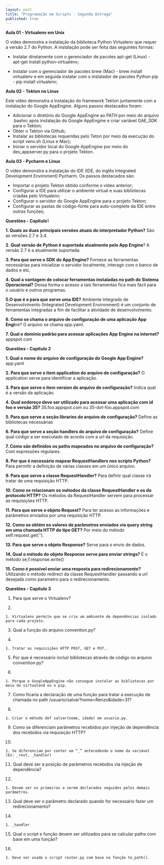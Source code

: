 ```yaml
---
layout: post
title: "Programação em Scripts - Segunda Entrega"
published: true
---
```


**Aula 01 - Virtualenv em Unix**


O vídeo demonstra a instalação da biblioteca Python Virtualenv que requer a versão 2.7 do Python. A instalação pode ser feita das seguintes formas:


   * Instalar diretamente com o gerenciador de pacotes apt-get (Linux) - apt-get install python-virtualenv;

   * Instalar com o gerenciador de pacotes brew (Mac) - brew install virtualenv e em seguida instalar com o instalador de pacotes Python pip - pip install virtualenv; 




**Aula 02 - Tekton no Linux**

Este vídeo demonstra a instalação do framework Tekton juntamente com a instalação do Google AppEngine. Alguns passos destacados foram:



   * Adicionar o diretório do Google AppEngine ao PATH por meio do arquivo .bashrc após instalação do Google AppEngine e criar variável GAE_SDK para o Tekton;
   * Obter o Tekton via Github;
   * Instalar as bibliotecas requeridas pelo Teton por meio da execução do script venv.sh (Linux e Mac);
   * Iniciar o servidor local do Google AppEngine por meio do dev_appserver.py para o projeto Tekton.





**Aula 03 - Pycharm e Linux**


O vídeo demonstra a instalação do IDE (IDE, do inglês Integrated Development Enviroment) Pycharm. Os passos destacados são:


   * Importar o projeto Tekton obtido conforme o vídeo anterior;
   * Configurar a IDE para utilizar o ambiente virtual e suas bibliotecas criadas pelo Virtualenv;
   * Configurar o servidor do Google AppEngine para o projeto Tekton;
   * Configurar as pastas de código-fonte para auto-complete da IDE entre outras funções;





**Questões - Capitulo**1



**1. Quais as duas principais versões atuais do interpretador Python?**
São as versões 2.7 e 3.4.


**2. Qual versão de Python é suportada atualmente pelo App Engine**?
A versão 2.7 é a atualmente suportada.

**3. Para que serve o SDK do App Engine?**
Fornece as ferramentas necessárias para inicializar o servidor localmente, interagir com o banco de dados e etc.


**4. Qual a vantagem de colocar  ferramentas instaladas no path do Sistema Operacional?** 
Dessa forma o acesso a tais ferramentas fica mais fácil para o usuário e outros programas.


**5.O que é e para que serve uma IDE?**
Ambiente Integrado de Desenvolvimento (Integrated Development Environment) é um conjunto de ferramentas integradas a fim de facilitar a atividade de desenvolvimento.


**6. Como se chama o arquivo de configuração de uma aplicação App Engi**ne?
O arquivo se chama app.yaml.


**7. Qual o domínio padrão para acessar aplicações App Engine na internet?**
appspot.com



**Questões - Capitulo 2**


**1. Qual o nome do arquivo de configuração do Google App Engine?**
    app.yaml

**2. Para que serve o item application do arquivo de configuração?**
    O application serve para identificar a aplicação.

**3. Para que serve o item version do arquivo de configuração?**
    Indica qual é a versão da aplicação.

**4. Qual endereço deve ser utilizado para acessar uma aplicação com id foo e versão 35?**
    35.foo.appspot.com ou 35-dot-foo.appspot.com

**5. Para que serve a seção libraries do arquivo de configuração?**
    Define as bibliotecas necessárias

**6. Para que serve a seção handlers do arquivo de configuração?**
    Define qual código a ser executado de acordo com a url da requisição.

**7. Como são definidos os paths mapeados no arquivo de configuração?**
    Com expressões regulares.

**8. Por que é necessário mapear RequestHandlers nos scripts Python?**
    Para permitir a definição de várias classes em um único arquivo.

**9. Para que serve a classe RequestHandler?**
    Para definir qual classe irá tratar de uma requisição HTTP.

**10. Como se relacionam os métodos da classe RequestHandler e os do protocolo HTTP?**
    Os métodos da RequestHandler servem para processar as requisições HTTP.

**11. Para que serve o objeto Request?**
    Para ter acesso as informações e parâmetros enviados por uma requisição HTTP.

**12. Como se obtém os valores de parâmetros enviados via query string em uma chamada HTTP do tipo GET?**
    Por meio do método self.request.get('<nome do parametro>’).

**13. Para que serve o objeto Response?**
    Serve para o envio de dados.

**14. Qual o método do objeto Response serve para enviar strings?**
    É o método se;f.response.write()

**15. Como é possível enviar uma resposta para redirecionamento?**
    Utilizando o método redirect da classe RequestHandler passando a url desejada como parametro para o redirecionamento.


**Questões - Capítulo 3**


  1. Para que serve o Virtualenv?

  2. 
    1. Virtualenv permite que se crie um ambiente de dependências isolado para cada projeto.
  3. Qual a função do arquivo convention.py?

  4. 
    1. Tratar as requisições HTTP POST, GET e PUT..
  5. Por que é necessário incluir bibliotecas através de código no arquivo convention.py?

  6. 
    1. Porque o GoogleAppEngine não consegue instalar as bibliotecas por meio do virtualend ou o pip.
  7. Como ficaria a declaração de uma função para tratar a execução de chamada no path /usuario/salvar?nome=Renzo&idade=31?

  8. 
    1. Criar o método def salvar(nome, idade) em usuario.py.

  9. Como se diferenciam parâmetros recebidos por injeção de dependência dos recebidos via requisição HTTP?

  10. 
    1. Se diferenciam por conter um “_” antecedendo o nome da variável (Ex: _rest, _handler)
  11. Qual deve ser a posição de parâmetros recebidos via injeção de dependência?

  12. 
    1. Devem ser os primeiros a serem declarados seguidos pelos demais parâmetros.
  13. Qual deve ser o parâmetro declarado quando for necessário fazer um redirecionamento?

  14. 
    1. _handler
  15. Qual o script e função devem ser utilizados para se calcular paths com base em uma função?

  16. 
    1. Deve ser usado o script router.py com base na função to_path().